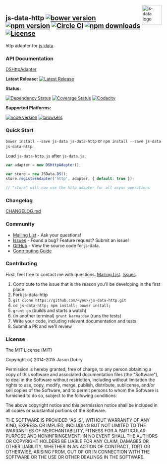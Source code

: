 <img src="https://raw.githubusercontent.com/js-data/js-data/master/js-data.png" alt="js-data logo" title="js-data" align="right" width="64" height="64" />

## js-data-http [![bower version](https://img.shields.io/bower/v/js-data-http.svg?style=flat-square)](https://www.npmjs.org/package/js-data-http) [![npm version](https://img.shields.io/npm/v/js-data-http.svg?style=flat-square)](https://www.npmjs.org/package/js-data-http) [![Circle CI](https://img.shields.io/circleci/project/js-data/js-data-http/master.svg?style=flat-square)](https://circleci.com/gh/js-data/js-data-http/tree/master) [![npm downloads](https://img.shields.io/npm/dm/js-data-http.svg?style=flat-square)](https://www.npmjs.org/package/js-data-http) [![License](https://img.shields.io/badge/license-MIT-blue.svg?style=flat-square)](https://github.com/js-data/js-data-http/blob/master/LICENSE)


http adapter for [js-data](http://www.js-data.io/).

### API Documentation
[DSHttpAdapter](http://www.js-data.io/docs/dshttpadapter)

__Latest Release:__ [![Latest Release](https://img.shields.io/github/release/js-data/js-data-http.svg?style=flat-square)](https://github.com/js-data/js-data-http/releases)

__Status:__

[![Dependency Status](https://img.shields.io/gemnasium/js-data/js-data-http.svg?style=flat-square)](https://gemnasium.com/js-data/js-data-http) [![Coverage Status](https://img.shields.io/coveralls/js-data/js-data-http/master.svg?style=flat-square)](https://coveralls.io/r/js-data/js-data-http?branch=master) [![Codacity](https://img.shields.io/codacy/3931bbd8d838463297f70640aa78251b.svg?style=flat-square)](https://www.codacy.com/public/jasondobry/js-data-http/dashboard) 

__Supported Platforms:__

[![node version](https://img.shields.io/badge/Node-0.10%2B-green.svg?style=flat-square)](https://github.com/js-data/js-data) [![browsers](https://img.shields.io/badge/Browser-Chrome%2CFirefox%2CSafari%2COpera%2CIE%209%2B%2CiOS%20Safari%207.1%2B%2CAndroid%20Browser%202.3%2B-green.svg?style=flat-square)](https://github.com/js-data/js-data)

### Quick Start
`bower install --save js-data js-data-http` or `npm install --save js-data js-data-http`.

Load `js-data-http.js` after `js-data.js`.

```js
var adapter = new DSHttpAdapter();

var store = new JSData.DS();
store.registerAdapter('http', adapter, { default: true });

// "store" will now use the http adapter for all async operations
```

### Changelog
[CHANGELOG.md](https://github.com/js-data/js-data-http/blob/master/CHANGELOG.md)

### Community
- [Mailing List](https://groups.io/org/groupsio/jsdata) - Ask your questions!
- [Issues](https://github.com/js-data/js-data-http/issues) - Found a bug? Feature request? Submit an issue!
- [GitHub](https://github.com/js-data/js-data-http) - View the source code for js-data.
- [Contributing Guide](https://github.com/js-data/js-data-http/blob/master/CONTRIBUTING.md)

### Contributing

First, feel free to contact me with questions. [Mailing List](https://groups.io/org/groupsio/jsdata). [Issues](https://github.com/js-data/js-data-http/issues).

1. Contribute to the issue that is the reason you'll be developing in the first place
1. Fork js-data-http
1. `git clone https://github.com/<you>/js-data-http.git`
1. `cd js-data-http; npm install; bower install;`
1. `grunt go` (builds and starts a watch)
1. (in another terminal) `grunt karma:dev` (runs the tests)
1. Write your code, including relevant documentation and tests
1. Submit a PR and we'll review

### License

The MIT License (MIT)

Copyright (c) 2014-2015 Jason Dobry

Permission is hereby granted, free of charge, to any person obtaining a copy
of this software and associated documentation files (the "Software"), to deal
in the Software without restriction, including without limitation the rights
to use, copy, modify, merge, publish, distribute, sublicense, and/or sell
copies of the Software, and to permit persons to whom the Software is
furnished to do so, subject to the following conditions:

The above copyright notice and this permission notice shall be included in all
copies or substantial portions of the Software.

THE SOFTWARE IS PROVIDED "AS IS", WITHOUT WARRANTY OF ANY KIND, EXPRESS OR
IMPLIED, INCLUDING BUT NOT LIMITED TO THE WARRANTIES OF MERCHANTABILITY,
FITNESS FOR A PARTICULAR PURPOSE AND NONINFRINGEMENT. IN NO EVENT SHALL THE
AUTHORS OR COPYRIGHT HOLDERS BE LIABLE FOR ANY CLAIM, DAMAGES OR OTHER
LIABILITY, WHETHER IN AN ACTION OF CONTRACT, TORT OR OTHERWISE, ARISING FROM,
OUT OF OR IN CONNECTION WITH THE SOFTWARE OR THE USE OR OTHER DEALINGS IN THE
SOFTWARE.

